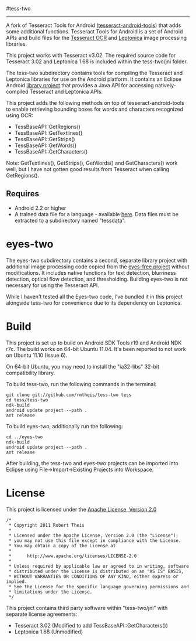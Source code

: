 #tess-two
* * *

A fork of Tesseract Tools for Android ([tesseract-android-tools](http://code.google.com/p/tesseract-android-tools/)) that adds some 
additional functions. Tesseract Tools for Android is a set of Android APIs and
build files for the [Tesseract OCR](https://code.google.com/p/tesseract-ocr/) and [Leptonica](http://www.leptonica.com/) image processing libraries.

This project works with Tesseract v3.02. The required source code for Tesseract 3.02 and
Leptonica 1.68 is included within the tess-two/jni folder.

The tess-two subdirectory contains tools for compiling the Tesseract and Leptonica
libraries for use on the Android platform. It contains an Eclipse Android
[library project](http://developer.android.com/guide/developing/projects/projects-eclipse.html#SettingUpLibraryProject)
that provides a Java API for accessing natively-compiled Tesseract and Leptonica APIs.

This project adds the following methods on top of tesseract-android-tools to enable retrieving 
bounding boxes for words and characters recognized using OCR:

* TessBaseAPI::GetRegions()
* TessBaseAPI::GetTextlines()
* TessBaseAPI::GetStrips()
* TessBaseAPI::GetWords()
* TessBaseAPI::GetCharacters()

Note: GetTextlines(), GetStrips(), GetWords() and GetCharacters() work well, but I have not gotten good 
results from Tesseract when calling GetRegions().

## Requires

* Android 2.2 or higher
* A trained data file for a language - available [here](https://code.google.com/p/tesseract-ocr/downloads/list). Data files must be extracted to a subdirectory named "tessdata".

eyes-two
========

The eyes-two subdirectory contains a second, separate library project with additional image 
processing code copied from the [eyes-free project](http://code.google.com/p/eyes-free/) without 
modifications. It includes native functions for text detection, blurriness detection, optical flow 
detection, and thresholding. Building eyes-two is not necessary for using the Tesseract API.

While I haven't tested all the Eyes-two code, I've bundled it in this project alongside tess-two for
convenience due to its dependency on Leptonica. 

Build
=====

This project is set up to build on Android SDK Tools r19 and Android NDK r7c. The build works on 64-bit Ubuntu 11.04. It's been reported to not work on Ubuntu 11.10 (Issue 6).

On 64-bit Ubuntu, you may need to install the "ia32-libs" 32-bit compatibility library.

To build tess-two, run the following commands in the terminal:

    git clone git://github.com/rmtheis/tess-two tess
    cd tess/tess-two
    ndk-build
    android update project --path .
    ant release

To build eyes-two, additionally run the following:

    cd ../eyes-two
    ndk-build
    android update project --path .
    ant release

After building, the tess-two and eyes-two projects can be imported into Eclipse using 
File->Import->Existing Projects into Workspace.

License
=======

This project is licensed under the [Apache License, Version 2.0](http://www.apache.org/licenses/LICENSE-2.0.html)

    /*
     * Copyright 2011 Robert Theis
     *
     * Licensed under the Apache License, Version 2.0 (the "License");
     * you may not use this file except in compliance with the License.
     * You may obtain a copy of the License at
     *
     *      http://www.apache.org/licenses/LICENSE-2.0
     *
     * Unless required by applicable law or agreed to in writing, software
     * distributed under the License is distributed on an "AS IS" BASIS,
     * WITHOUT WARRANTIES OR CONDITIONS OF ANY KIND, either express or implied.
     * See the License for the specific language governing permissions and
     * limitations under the License.
     */

 
This project contains third party software within "tess-two/jni" with separate license agreements:

* Tesseract 3.02 (Modified to add TessBaseAPI::GetCharacters())
* Leptonica 1.68 (Unmodified)
